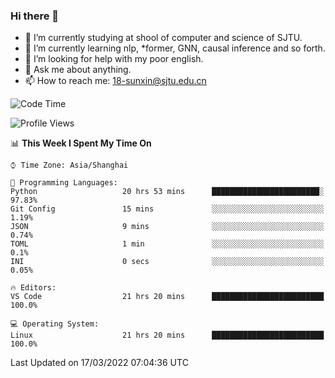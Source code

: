 ### Hi there 👋

<!--
**sunxin000/sunxin000** is a ✨ _special_ ✨ repository because its `README.md` (this file) appears on your GitHub profile.

Here are some ideas to get you started:

- 🔭 I’m currently working on ...
- 🌱 I’m currently learning ...
- 👯 I’m looking to collaborate on ...
- 🤔 I’m looking for help with ...
- 💬 Ask me about ...
- 📫 How to reach me: ...
- 😄 Pronouns: ...
- ⚡ Fun fact: ...
-->
- 🏫 I’m currently studying at shool of computer and science of SJTU.
- 🌱 I’m currently learning nlp, \*former, GNN, causal inference and so forth.
- 🤔 I’m looking for help with my poor english.
- 💬 Ask me about anything.
- 📫 How to reach me: 18-sunxin@sjtu.edu.cn
<!--START_SECTION:waka-->
![Code Time](http://img.shields.io/badge/Code%20Time-121%20hrs%2015%20mins-blue)

![Profile Views](http://img.shields.io/badge/Profile%20Views-1-blue)

📊 **This Week I Spent My Time On** 

```text
⌚︎ Time Zone: Asia/Shanghai

💬 Programming Languages: 
Python                   20 hrs 53 mins      ████████████████████████░   97.83% 
Git Config               15 mins             ░░░░░░░░░░░░░░░░░░░░░░░░░   1.19% 
JSON                     9 mins              ░░░░░░░░░░░░░░░░░░░░░░░░░   0.74% 
TOML                     1 min               ░░░░░░░░░░░░░░░░░░░░░░░░░   0.1% 
INI                      0 secs              ░░░░░░░░░░░░░░░░░░░░░░░░░   0.05%

🔥 Editors: 
VS Code                  21 hrs 20 mins      █████████████████████████   100.0%

💻 Operating System: 
Linux                    21 hrs 20 mins      █████████████████████████   100.0%

```


 Last Updated on 17/03/2022 07:04:36 UTC
<!--END_SECTION:waka-->
